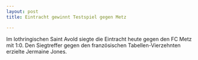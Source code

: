 ```yaml
---
layout: post
title: Eintracht gewinnt Testspiel gegen Metz

---
```


Im lothringischen Saint Avold siegte die Eintracht heute gegen den FC Metz mit 1:0. Den Siegtreffer gegen den französischen Tabellen-Vierzehnten erzielte Jermaine Jones.


